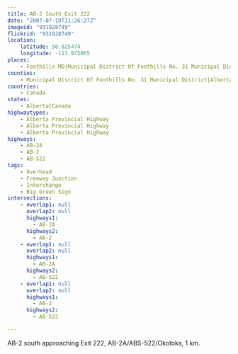 ```yaml
---
title: AB-2 South Exit 222
date: "2007-07-19T11:26:27Z"
imageid: "931928749"
flickrid: "931928749"
location:
    latitude: 50.825474
    longitude: -113.975065
places:
    - Foothills MD|Municipal District Of Foothills No. 31 Municipal District|Alberta|Canada
counties:
    - Municipal District Of Foothills No. 31 Municipal District|Alberta|Canada
countries:
    - Canada
states:
    - Alberta|Canada
highwaytypes:
    - Alberta Provincial Highway
    - Alberta Provincial Highway
    - Alberta Provincial Highway
highways:
    - AB-2A
    - AB-2
    - AB-522
tags:
    - Overhead
    - Freeway Junction
    - Interchange
    - Big Green Sign
intersections:
    - overlap1: null
      overlap2: null
      highways1:
        - AB-2A
      highways2:
        - AB-2
    - overlap1: null
      overlap2: null
      highways1:
        - AB-2A
      highways2:
        - AB-522
    - overlap1: null
      overlap2: null
      highways1:
        - AB-2
      highways2:
        - AB-522

---
```

AB-2 south approaching Exit 222, AB-2A/ABS-522/Okotoks, 1 km.